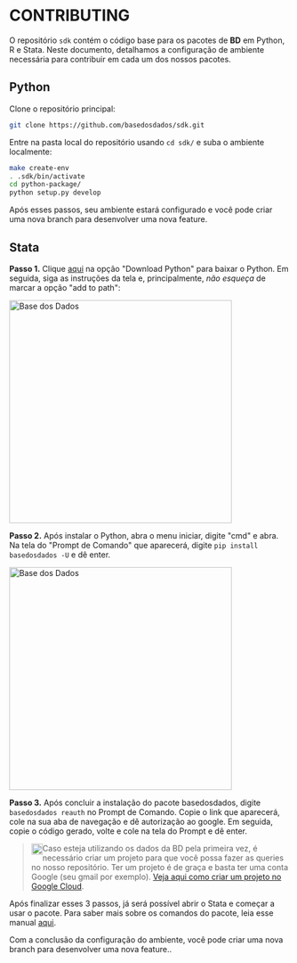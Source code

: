 # CONTRIBUTING

O repositório `sdk` contém o código base para os pacotes de **BD** em Python, R e Stata. Neste documento, detalhamos a configuração de ambiente necessária para contribuir em cada um dos nossos pacotes.

## Python

Clone o repositório principal:

```sh
git clone https://github.com/basedosdados/sdk.git
```
Entre na pasta local do repositório usando `cd sdk/` e suba o ambiente localmente:

```sh
make create-env
. .sdk/bin/activate
cd python-package/
python setup.py develop
```

Após esses passos, seu ambiente estará configurado e você pode criar uma nova branch para desenvolver uma nova feature.

## Stata


 __Passo 1.__ Clique [aqui](https://www.python.org/downloads/) na opção "Download Python" para baixar o Python. Em seguida, siga as instruções da tela e, principalmente, _não esqueça_ de marcar a opção "add to path": 

<p align="left">
    <a href="https://github.com/basedosdados/sdk/blob/master/stata-package/blob/main/examples/python1.png">
    <img src="stata-package/examples/python1.png" width="400" alt="Base dos Dados">
    </a>
</p>

__Passo 2.__ Após instalar o Python, abra o menu iniciar, digite "cmd" e abra. Na tela do "Prompt de Comando" que aparecerá, digite `pip install basedosdados -U` e dê enter.

<p align="left">
    <a href="https://github.com/basedosdados/sdk/blob/master/stata-package/blob/main/examples/prompt.png">
    <img src="stata-package/examples/prompt.png" width="400" alt="Base dos Dados">
    </a>
</p>

__Passo 3.__ Após concluir a instalação do pacote basedosdados, digite `basedosdados reauth` no Prompt de Comando. Copie o link que aparecerá, cole na sua aba de navegação e dê autorização ao google. Em seguida, copie o código gerado, volte e cole na tela do Prompt e dê enter.

> <img src="https://raw.githubusercontent.com/haghish/markdoc/master/Resources/images/attention.png" width="20px" height="20px"  align="left" hspace="0" vspace="0"> Caso esteja utilizando os dados da BD pela primeira vez, é necessário criar um projeto para que você possa fazer as queries no nosso repositório. Ter um projeto é de graça e basta ter uma conta Google (seu gmail por exemplo). [Veja aqui como criar um projeto no Google Cloud](https://basedosdados.github.io/sdk/access_data_bq/#antes-de-comecar-crie-o-seu-projeto-no-google-cloud).

Após finalizar esses 3 passos, já será possível abrir o Stata e começar a usar o pacote. Para saber mais sobre os comandos do pacote, leia esse manual [aqui](https://github.com/basedosdados/sdk/tree/master/stata-package). 

Com a conclusão da configuração do ambiente, você pode criar uma nova branch para desenvolver uma nova feature..